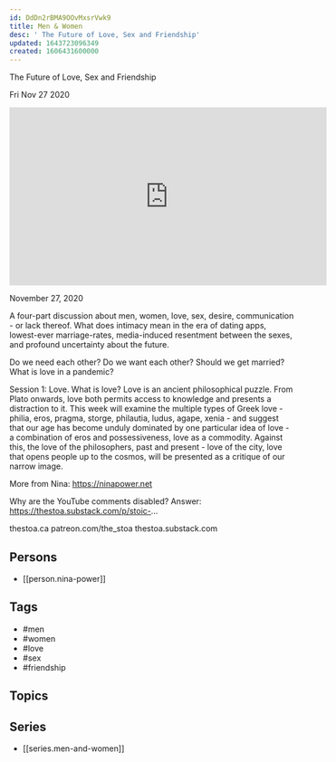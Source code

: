 ```yaml
---
id: DdDn2rBMA9OOvMxsrVwk9
title: Men & Women
desc: ' The Future of Love, Sex and Friendship'
updated: 1643723096349
created: 1606431600000
---
```



 The Future of Love, Sex and Friendship

Fri Nov 27 2020

<iframe width="560" height="315" src="https://www.youtube.com/embed/eONqL9sro74" title="Men & Women: The Future of Love, Sex and Friendship w/ Nina Power. Session 4 (Friendship)" frameborder="0" allow="accelerometer; autoplay; clipboard-write; encrypted-media; gyroscope; picture-in-picture" allowfullscreen ></iframe>

November 27, 2020

A four-part discussion about men, women, love, sex, desire, communication - or lack thereof. What does intimacy mean in the era of dating apps, lowest-ever marriage-rates, media-induced resentment between the sexes, and profound uncertainty about the future.

Do we need each other? Do we want each other? Should we get married? What is love in a pandemic?

Session 1: Love. What is love? Love is an ancient philosophical puzzle. From Plato onwards, love both permits access to knowledge and presents a distraction to it. This week will examine the multiple types of Greek love - philia, eros, pragma, storge, philautia, ludus, agape, xenia - and suggest that our age has become unduly dominated by one particular idea of love - a combination of eros and possessiveness, love as a commodity. Against this, the love of the philosophers, past and present - love of the city, love that opens people up to the cosmos, will be presented as a critique of our narrow image. 

More from Nina: https://ninapower.net

Why are the YouTube comments disabled? Answer: https://thestoa.substack.com/p/stoic-...

thestoa.ca
patreon.com/the_stoa
thestoa.substack.com

## Persons

- [[person.nina-power]]

## Tags

- #men
- #women
- #love
- #sex
- #friendship

## Topics



## Series

- [[series.men-and-women]]

